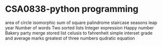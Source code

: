 # CSA0838-python programming
area of circle
isomorphic
sum of square
palindrome
staircase
seasons
leap year
Number of words
Two sorted lists
Integer expression
Happy number
Bakery
party
merge stored list
celusis to fahrenheit
simple interset
grade and average marks
greatest of three numbers
qudratic equation
